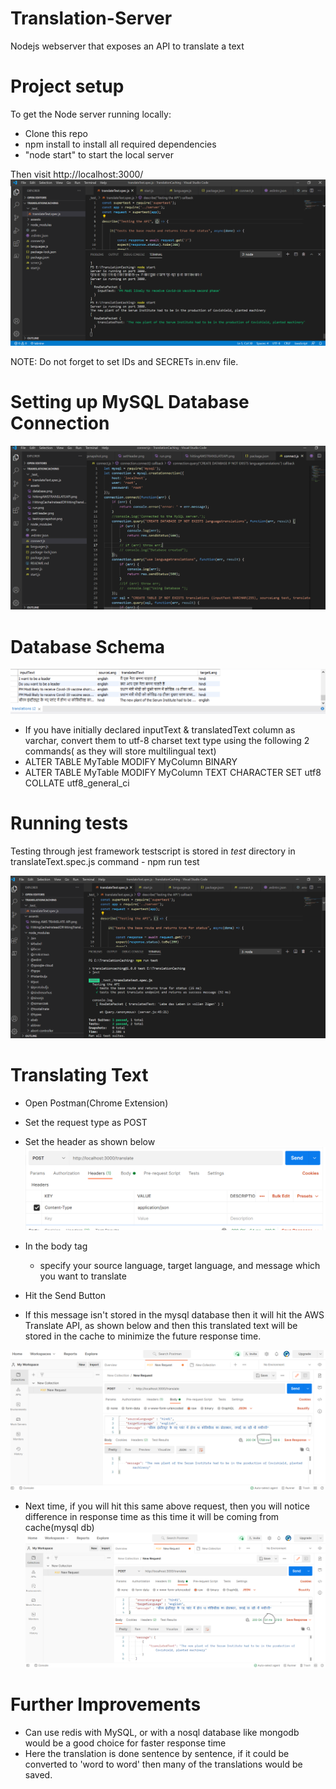 # Translation-Server
Nodejs webserver that exposes an API to translate a text

# Project setup
To get the Node server running locally:
- Clone this repo
- npm install to install all required dependencies
- "node start" to start the local server

Then visit http://localhost:3000/
![Running Server on port 3000 !](/assets/run.png "Server On")

NOTE: Do not forget to set IDs and SECRETs in.env file. 

# Setting up MySQL Database Connection 
![Database!](/assets/settingupDBconnection.png "db")

# Database Schema
![Database!](/assets/database.png "db")
- If you have initially declared inputText & translatedText column as varchar, convert them to utf-8 charset text type using the following 2 commands( as they will store multilingual text)
- ALTER TABLE MyTable MODIFY MyColumn BINARY
- ALTER TABLE MyTable MODIFY MyColumn TEXT CHARACTER SET utf8 COLLATE utf8_general_ci 
# Running tests
Testing through jest framework
testscript is stored in _test_ directory in translateText.spec.js
command - npm run test

![Testing Using Jest!](/assets/testingsnapshot.png "Tested")

# Translating Text 
- Open Postman(Chrome Extension)
- Set the request type as POST 
- Set the header as shown below ![Set header!](/assets/setHeader.png "Header set")
- In the body tag 
    - specify your source language, target language, and message which you want to translate
- Hit the Send Button


- If this message isn't stored in the mysql database then it will hit the AWS Translate API, as shown below and then this translated text will be stored in the cache to minimize the future response time.

![Snapshot!](/assets/hittingAWSTRANSLATEAPI.png "AWS TRANSLATE API")

- Next time, if you will hit this same above request, then you will notice difference in response time as this time it will be coming from cache(mysql db)
![Snapshot!](/assets/HittingCacheInsteadOfHittingTranslateApi.png "Hitting Cache")

# Further Improvements
- Can use redis with MySQL, or with a nosql database like mongodb would be a good choice for  faster response time
- Here the translation is done sentence by sentence, if it could be converted to 'word to word' then many of the translations would be saved.
